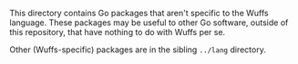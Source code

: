 This directory contains Go packages that aren't specific to the Wuffs language.
These packages may be useful to other Go software, outside of this repository,
that have nothing to do with Wuffs per se.

Other (Wuffs-specific) packages are in the sibling `../lang` directory.
